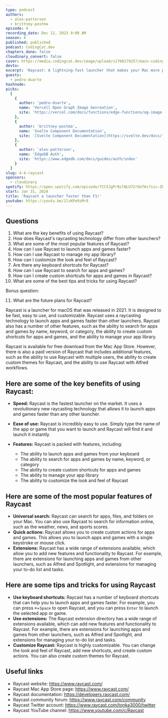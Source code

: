 ```yaml
---
type: podcast
authors:
  - alex-patterson
  - brittney-postma
episode: 4
recording_date: Dec 12, 2023 9:00 AM
season: 4
published: published
podcast: CodingCat.dev
chapters_done: false
cloudinary_convert: false
cover: https://media.codingcat.dev/image/upload/v1700179257/main-codingcatdev-photo/3_raycast.png
devto:
excerpt: 'Raycast: A lightning-fast launcher that makes your Mac more productive.'
guests:
  - pedro-duarte
hashnode:
picks:
  [
    {
      author: 'pedro-duarte',
      name: 'Vercell Open Graph Image Genreation',
      site: 'https://vercel.com/docs/functions/edge-functions/og-image-generation'
    },
    {
      author: 'brittney-postma',
      name: 'Svelte Component Documentation',
      site: '[Svelte Component Documentation](https://svelte.dev/docs/faq)'
    },
    {
      author: 'alex-patterson',
      name: 'EdgeDB Auth',
      site: 'https://www.edgedb.com/docs/guides/auth/index'
    }
  ]
slug: 4-4-raycast
sponsors:
  - cloudinary
spotify: https://open.spotify.com/episode/7CC5JgPr0zlNLU72rbU7As?si=-ZEnO3W0R1m598mg8TN3Bw
start: Jan 31, 2024
title: 'Raycast a launcher faster than F1!'
youtube: https://youtu.be/1lzKPe9zMr8
---
```


## Questions

1. What are the key benefits of using Raycast?
2. How does Raycast's raycasting technology differ from other launchers?
3. What are some of the most popular features of Raycast?
4. How can I use Raycast to launch apps and games faster?
5. How can I use Raycast to manage my app library?
6. How can I customize the look and feel of Raycast?
7. Are there any keyboard shortcuts for Raycast?
8. How can I use Raycast to search for apps and games?
9. How can I create custom shortcuts for apps and games in Raycast?
10. What are some of the best tips and tricks for using Raycast?

Bonus question:

11. What are the future plans for Raycast?

Raycast is a launcher for macOS that was released in 2021. It is designed to be fast, easy to use, and customizable. Raycast uses a raycasting technology to launch apps and games faster than other launchers. Raycast also has a number of other features, such as the ability to search for apps and games by name, keyword, or category, the ability to create custom shortcuts for apps and games, and the ability to manage your app library.

Raycast is available for free download from the Mac App Store. However, there is also a paid version of Raycast that includes additional features, such as the ability to use Raycast with multiple users, the ability to create custom themes for Raycast, and the ability to use Raycast with Alfred workflows.

## Here are some of the key benefits of using Raycast:

- **Speed:** Raycast is the fastest launcher on the market. It uses a revolutionary new raycasting technology that allows it to launch apps and games faster than any other launcher.

- **Ease of use:** Raycast is incredibly easy to use. Simply type the name of the app or game that you want to launch and Raycast will find it and launch it instantly.

- **Features:** Raycast is packed with features, including:

  - The ability to launch apps and games from your keyboard
  - The ability to search for apps and games by name, keyword, or category
  - The ability to create custom shortcuts for apps and games
  - The ability to manage your app library
  - The ability to customize the look and feel of Raycast

## Here are some of the most popular features of Raycast

- **Universal search:** Raycast can search for apps, files, and folders on your Mac. You can also use Raycast to search for information online, such as the weather, news, and sports scores.
- **Quick actions:** Raycast allows you to create custom actions for apps and games. This allows you to launch apps and games with a single keystroke or mouse click.
- **Extensions:** Raycast has a wide range of extensions available, which allow you to add new features and functionality to Raycast. For example, there are extensions for launching apps and games from other launchers, such as Alfred and Spotlight, and extensions for managing your to-do list and tasks.

## Here are some tips and tricks for using Raycast

- **Use keyboard shortcuts:** Raycast has a number of keyboard shortcuts that can help you to launch apps and games faster. For example, you can press `⌘`+`Space` to open Raycast, and you can press `Enter` to launch the selected app or game.
- **Use extensions:** The Raycast extension directory has a wide range of extensions available, which can add new features and functionality to Raycast. For example, there are extensions for launching apps and games from other launchers, such as Alfred and Spotlight, and extensions for managing your to-do list and tasks.
- **Customize Raycast:** Raycast is highly customizable. You can change the look and feel of Raycast, add new shortcuts, and create custom actions. You can also create custom themes for Raycast.

## Useful links

- Raycast website: https://www.raycast.com/
- Raycast Mac App Store page: https://www.raycast.com/
- Raycast documentation: https://developers.raycast.com/
- Raycast community forum: https://www.raycast.com/community
- Raycast Twitter account: https://www.raycast.com/tonka3000/twitter
- Raycast YouTube channel: https://www.youtube.com/c/Raycast
